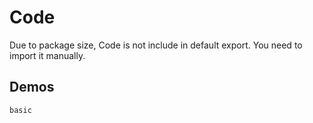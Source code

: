# Code

<n-alert title="Note" type="warning" style="width: calc(50% - 8px);">
  Due to package size, Code is not include in default export. You need to import it manually.
</n-alert>

## Demos

```demo
basic
```